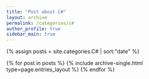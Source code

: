 ```yaml
---
title: "Post about C#"
layout: archive
permalink: /categories/c#
author_profile: true
sidebar_main: true
---
```


{% assign posts = site.categories.C# | sort:"date" %}

{% for post in posts %}
  {% include archive-single.html type=page.entries_layout %}
{% endfor %}

